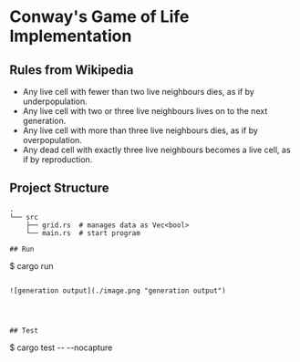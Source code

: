 # Conway's Game of Life Implementation

## Rules from Wikipedia

- Any live cell with fewer than two live neighbours dies, as if by underpopulation.
- Any live cell with two or three live neighbours lives on to the next generation.
- Any live cell with more than three live neighbours dies, as if by overpopulation.
- Any dead cell with exactly three live neighbours becomes a live cell, as if by reproduction.

## Project Structure

```
.
└── src
    ├── grid.rs  # manages data as Vec<bool>
    └── main.rs  # start program

## Run

```

$ cargo run

```

![generation output](./image.png "generation output")




## Test

```

$ cargo test -- --nocapture

```

```
